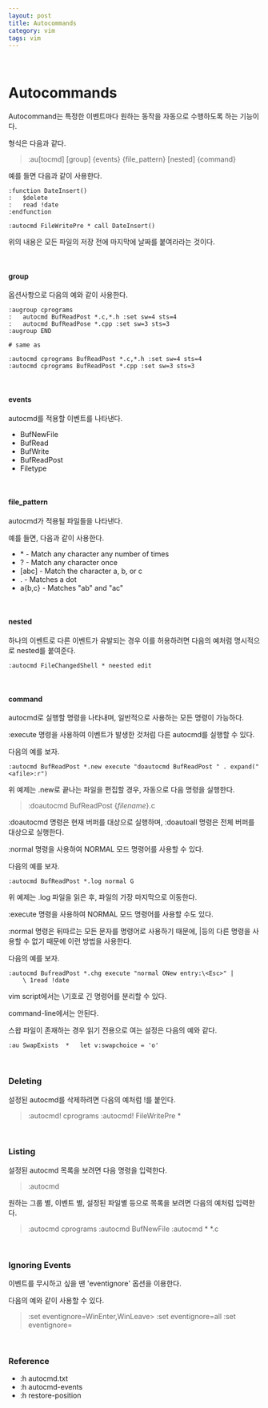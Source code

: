 ```yaml
---
layout: post
title: Autocommands
category: vim
tags: vim
---
```


$~$

# Autocommands

Autocommand는 특정한 이벤트마다 원하는 동작을 자동으로 수행하도록 하는 기능이다.

형식은 다음과 같다.

> :au[tocmd] \[group] {events} {file\_pattern} [nested] {command}



예를 들면 다음과 같이 사용한다.

```vim
:function DateInsert()
:	$delete
:	read !date
:endfunction

:autocmd FileWritePre * call DateInsert()
```

위의 내용은 모든 파일의 저장 전에 마지막에 날짜를 붙여라라는 것이다.

$~$

#### group

옵션사항으로 다음의 예와 같이 사용한다.

```vim
:augroup cprograms
:	autocmd BufReadPost *.c,*.h :set sw=4 sts=4
:	autocmd BufReadPose *.cpp :set sw=3 sts=3
:augroup END

# same as

:autocmd cprograms BufReadPost *.c,*.h :set sw=4 sts=4
:autocmd cprograms BufReadPost *.cpp :set sw=3 sts=3
```

$~$

#### events

autocmd를 적용할 이벤트를 나타낸다.

- BufNewFile
- BufRead
- BufWrite
- BufReadPost
- Filetype

$~$

#### file\_pattern

autocmd가 적용될 파일들을 나타낸다.

예를 들면, 다음과 같이 사용한다.

- \* - Match any character any number of times
- ? - Match any character once
- [abc] - Match the character a, b, or c
- . - Matches a dot
- a{b,c} - Matches "ab" and "ac"

$~$

#### nested

하나의 이벤트로 다른 이벤트가 유발되는 경우 이를 허용하려면 다음의 예처럼 명시적으로 nested를 붙여준다.

```vim
:autocmd FileChangedShell * neested edit
```

$~$

#### command

autocmd로 실행할 명령을 나타내며, 일반적으로 사용하는 모든 명령이 가능하다.



:execute 명령을 사용하여 이벤트가 발생한 것처럼 다른 autocmd를 실행할 수 있다.

다음의 예를 보자.

```vim
:autocmd BufReadPost *.new execute "doautocmd BufReadPost " . expand("<afile>:r")
```

위 예제는 .new로 끝나는 파일을 편집할 경우, 자동으로 다음 명령을 실행한다.

> :doautocmd BufReadPost {*filename*}.c

:doautocmd 명령은 현재 버퍼를 대상으로 실행하며, :doautoall 명령은 전체 버퍼를 대상으로 실행한다.



:normal 명령을 사용하여 NORMAL 모드 명령어를 사용할 수 있다.

다음의 예를 보자.

```vim
:autocmd BufReadPost *.log normal G
```

위 예제는 .log 파일을 읽은 후, 파일의 가장 마지막으로 이동한다.



:execute 명령을 사용하여 NORMAL 모드 명령어를 사용할 수도 있다.

:normal 명령은 뒤따르는 모든 문자를 명령어로 사용하기 때문에, |등의 다른 명령을 사용할 수 없기 때문에 이런 방법을 사용한다.

다음의 예를 보자.

```vim
:autocmd BufreadPost *.chg execute "normal ONew entry:\<Esc>" |
	\ 1read !date
```

vim script에서는 \기호로 긴 명령어를 분리할 수 있다.

command-line에서는 안된다.



스왑 파일이 존재하는 경우 읽기 전용으로 여는 설정은 다음의 예와 같다.

```vim
:au	SwapExists	*	let v:swapchoice = 'o'
```

&nbsp;

### Deleting

설정된 autocmd를 삭제하려면 다음의 예처럼 !를 붙인다.

> :autocmd! cprograms
> :autocmd! FileWritePre *

$~$

### Listing

설정된 autocmd 목록을 보려면 다음 명령을 입력한다.

> :autocmd

원하는 그룹 별, 이벤트 별, 설정된 파일별 등으로 목록을 보려면 다음의 예처럼 입력한다.

> :autocmd cprograms
> :autocmd BufNewFile
> :autocmd * \*.c

$~$

### Ignoring Events

이벤트를 무시하고 싶을 땐 'eventignore' 옵션을 이용한다.

다음의 예와 같이 사용할 수 있다.

> :set eventignore=WinEnter,WinLeave>
> :set eventignore=all
> :set eventignore=

$~$

### Reference

- :h autocmd.txt
- :h autocmd-events
- :h restore-position


